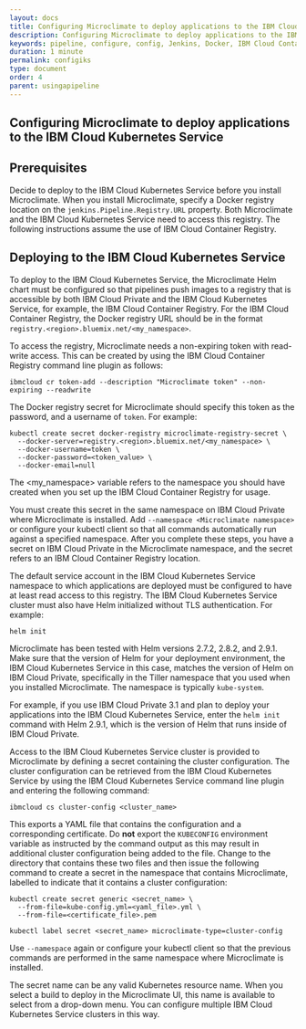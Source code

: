 ```yaml
---
layout: docs
title: Configuring Microclimate to deploy applications to the IBM Cloud Kubernetes Service
description: Configuring Microclimate to deploy applications to the IBM Cloud Kubernetes Service
keywords: pipeline, configure, config, Jenkins, Docker, IBM Cloud Container Registry, Helm, deploy, Kubernetes, secret, cluster, configuration, clusters
duration: 1 minute
permalink: configiks
type: document
order: 4
parent: usingapipeline
---
```


## Configuring Microclimate to deploy applications to the IBM Cloud Kubernetes Service

## Prerequisites
Decide to deploy to the IBM Cloud Kubernetes Service before you install Microclimate. When you install Microclimate, specify a Docker registry location on the `jenkins.Pipeline.Registry.URL` property. Both Microclimate and the IBM Cloud Kubernetes Service need to access this registry. The following instructions assume the use of IBM Cloud Container Registry.

## Deploying to the IBM Cloud Kubernetes Service
To deploy to the IBM Cloud Kubernetes Service, the Microclimate Helm chart must be configured so that pipelines push images to a registry that is accessible by both IBM Cloud Private and the IBM Cloud Kubernetes Service, for example, the IBM Cloud Container Registry. For the IBM Cloud Container Registry, the Docker registry URL should be in the format `registry.<region>.bluemix.net/<my_namespace>`.

To access the registry, Microclimate needs a non-expiring token with read-write access. This can be created by using the IBM Cloud Container Registry command line plugin as follows:

```
ibmcloud cr token-add --description "Microclimate token" --non-expiring --readwrite
```

The Docker registry secret for Microclimate should specify this token as the password, and a username of `token`. For example:

```
kubectl create secret docker-registry microclimate-registry-secret \
  --docker-server=registry.<region>.bluemix.net/<my_namespace> \
  --docker-username=token \
  --docker-password=<token_value> \
  --docker-email=null
```

The <my_namespace> variable refers to the namespace you should have created when you set up the IBM Cloud Container Registry for usage.

You must create this secret in the same namespace on IBM Cloud Private where Microclimate is installed. Add `--namespace <Microclimate namespace>` or configure your kubectl client so that all commands automatically run against a specified namespace. After you complete these steps, you have a secret on IBM Cloud Private in the Microclimate namespace, and the secret refers to an IBM Cloud Container Registry location.

The default service account in the IBM Cloud Kubernetes Service namespace to which applications are deployed must be configured to have at least read access to this registry. The IBM Cloud Kubernetes Service cluster must also have Helm initialized without TLS authentication. For example:

```
helm init
```

Microclimate has been tested with Helm versions 2.7.2, 2.8.2, and 2.9.1. Make sure that the version of Helm for your deployment environment, the IBM Cloud Kubernetes Service in this case, matches the version of Helm on IBM Cloud Private, specifically in the Tiller namespace that you used when you installed Microclimate. The namespace is typically `kube-system`.

For example, if you use IBM Cloud Private 3.1 and plan to deploy your applications into the IBM Cloud Kubernetes Service, enter the `helm init` command with Helm 2.9.1, which is the version of Helm that runs inside of IBM Cloud Private.

Access to the IBM Cloud Kubernetes Service cluster is provided to Microclimate by defining a secret containing the cluster configuration. The cluster configuration can be retrieved from the IBM Cloud Kubernetes Service by using the IBM Cloud Kubernetes Service command line plugin and entering the following command:

```
ibmcloud cs cluster-config <cluster_name>
```

This exports a YAML file that contains the configuration and a corresponding certificate. Do **not** export the `KUBECONFIG` environment variable as instructed by the command output as this may result in additional cluster configuration being added to the file. Change to the directory that contains these two files and then issue the following command to create a secret in the namespace that contains Microclimate, labelled to indicate that it contains a cluster configuration:

```
kubectl create secret generic <secret_name> \
  --from-file=kube-config.yml=<yaml_file>.yml \
  --from-file=<certificate_file>.pem

kubectl label secret <secret_name> microclimate-type=cluster-config
```

Use `--namespace` again or configure your kubectl client so that the previous commands are performed in the same namespace where Microclimate is installed.

The secret name can be any valid Kubernetes resource name. When you select a build to deploy in the Microclimate UI, this name is available to select from a drop-down menu. You can configure multiple IBM Cloud Kubernetes Service clusters in this way.
